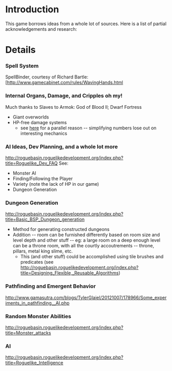 # Introduction #

This game borrows ideas from a whole lot of sources. Here is a list of partial acknowledgements and research:

# Details #

### Spell System ###
SpellBinder, courtesy of Richard Bartle:
[http://www.gamecabinet.com/rules/WavingHands.html

### Internal Organs, Damage, and Cripples oh my! ###
Much thanks to Slaves to Armok: God of Blood II; Dwarf Fortress
  * Giant overworlds
  * HP-free damage systems
    * see [here](http://gamasutra.com/blogs/EricSchwarz/20121210/183199/DPS_and_the_Decline_of_Complexity_in_RPGs.php) for a parallel reason -- simplifying numbers lose out on interesting mechanics

### AI Ideas, Dev Planning, and a whole lot more ###
http://roguebasin.roguelikedevelopment.org/index.php?title=Roguelike_Dev_FAQ
See:
  * Monster AI
  * Finding/Following the Player
  * Variety (note the lack of HP in our game)
  * Dungeon Generation

### Dungeon Generation ###
http://roguebasin.roguelikedevelopment.org/index.php?title=Basic_BSP_Dungeon_generation
  * Method for generating constructed dungeons
  * Addition -- room can be furnished differently based on room size and level depth and other stuff -- eg: a large room on a deep enough level can be a throne room, with all the courtly accoutrements -- throne, pillars, metal king slime, etc.
    * This (and other stuff) could be accomplished using tile brushes and predicates (see http://roguebasin.roguelikedevelopment.org/index.php?title=Designing_Flexible,_Reusable_Algorithms)

### Pathfinding and Emergent Behavior ###
http://www.gamasutra.com/blogs/TylerGlaiel/20121007/178966/Some_experiments_in_pathfinding__AI.php


### Random Monster Abilities ###
http://roguebasin.roguelikedevelopment.org/index.php?title=Monster_attacks

### AI ###
http://roguebasin.roguelikedevelopment.org/index.php?title=Roguelike_Intelligence
